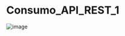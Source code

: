 # Consumo_API_REST_1

![image](https://user-images.githubusercontent.com/67802793/213358139-6138058a-6980-4ad6-8d6b-78c26d942421.png)
